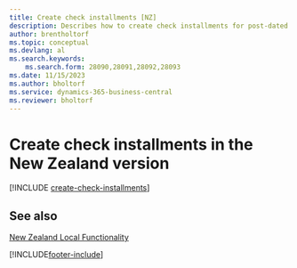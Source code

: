 ```yaml
---
title: Create check installments [NZ]
description: Describes how to create check installments for post-dated checks in the New Zealand version.
author: brentholtorf
ms.topic: conceptual
ms.devlang: al
ms.search.keywords:
    ms.search.form: 28090,28091,28092,28093
ms.date: 11/15/2023
ms.author: bholtorf
ms.service: dynamics-365-business-central
ms.reviewer: bholtorf
---
```

# Create check installments in the New Zealand version

[!INCLUDE [create-check-installments](../includes/AUNZ/create-check-installments.md)]

## See also

[New Zealand Local Functionality](new-zealand-local-functionality.md)


[!INCLUDE[footer-include](../../includes/footer-banner.md)]